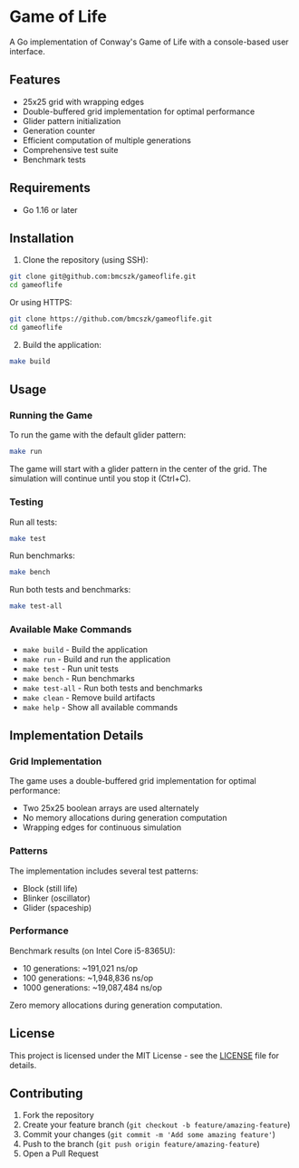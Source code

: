# Game of Life

A Go implementation of Conway's Game of Life with a console-based user interface.

## Features

- 25x25 grid with wrapping edges
- Double-buffered grid implementation for optimal performance
- Glider pattern initialization
- Generation counter
- Efficient computation of multiple generations
- Comprehensive test suite
- Benchmark tests

## Requirements

- Go 1.16 or later

## Installation

1. Clone the repository (using SSH):
```bash
git clone git@github.com:bmcszk/gameoflife.git
cd gameoflife
```

Or using HTTPS:
```bash
git clone https://github.com/bmcszk/gameoflife.git
cd gameoflife
```

2. Build the application:
```bash
make build
```

## Usage

### Running the Game

To run the game with the default glider pattern:
```bash
make run
```

The game will start with a glider pattern in the center of the grid. The simulation will continue until you stop it (Ctrl+C).

### Testing

Run all tests:
```bash
make test
```

Run benchmarks:
```bash
make bench
```

Run both tests and benchmarks:
```bash
make test-all
```

### Available Make Commands

- `make build` - Build the application
- `make run` - Build and run the application
- `make test` - Run unit tests
- `make bench` - Run benchmarks
- `make test-all` - Run both tests and benchmarks
- `make clean` - Remove build artifacts
- `make help` - Show all available commands

## Implementation Details

### Grid Implementation

The game uses a double-buffered grid implementation for optimal performance:
- Two 25x25 boolean arrays are used alternately
- No memory allocations during generation computation
- Wrapping edges for continuous simulation

### Patterns

The implementation includes several test patterns:
- Block (still life)
- Blinker (oscillator)
- Glider (spaceship)

### Performance

Benchmark results (on Intel Core i5-8365U):
- 10 generations: ~191,021 ns/op
- 100 generations: ~1,948,836 ns/op
- 1000 generations: ~19,087,484 ns/op

Zero memory allocations during generation computation.

## License

This project is licensed under the MIT License - see the [LICENSE](LICENSE) file for details.

## Contributing

1. Fork the repository
2. Create your feature branch (`git checkout -b feature/amazing-feature`)
3. Commit your changes (`git commit -m 'Add some amazing feature'`)
4. Push to the branch (`git push origin feature/amazing-feature`)
5. Open a Pull Request 
